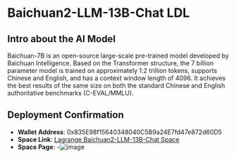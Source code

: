 # Baichuan2-LLM-13B-Chat LDL

## Intro about the AI Model
Baichuan-7B is an open-source large-scale pre-trained model developed by Baichuan Intelligence. 
Based on the Transformer structure, the 7 billion parameter model is trained on approximately 1.2 trillion tokens, supports Chinese and English, 
and has a context window length of 4096. 
It achieves the best results of the same size on both the standard Chinese and English authoritative benchmarks (C-EVAL/MMLU).
## Deployment Confirmation

- **Wallet Address**: 0x835E98f15640348040C5B9a24E7fd47e872d60D5
- **Space Link**: [Lagrange Baichuan2-LLM-13B-Chat Space](https://lagrangedao.org/spaces/0x835E98f15640348040C5B9a24E7fd47e872d60D5/baichuan-13B-chat/app)
- **Space Page**:
-![image](https://github.com/harleyLuke/awesome-swanchain/assets/117342269/1a6d669e-f7a2-42cf-b6f9-fb68361ea98d)
